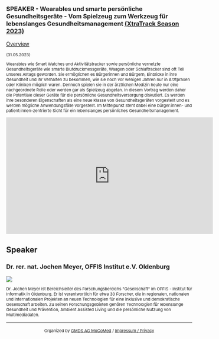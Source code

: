 ### SPEAKER - Wearables und smarte persönliche Gesundheitsgeräte - Vom Spielzeug zum Werkzeug für lebenslanges Gesundheitsmanagement [(XtraTrack Season 2023)](XtraTracksOverview)

[Overview](XtraTracksOverview)

<p style="font-size:11px">(31.05.2023)</p>

<p style="font-size:11px">Wearables wie Smart Watches und Aktivitätstracker sowie persönliche vernetzte Gesundheitsgeräte wie smarte Blutdruckmessgeräte, Waagen oder Schlaftracker sind oft Teil unseres Alltags geworden. Sie ermöglichen es Bürgerinnen und Bürgern, Einblicke in ihre Gesundheit und ihr Verhalten zu bekommen, wie sie noch vor wenigen Jahren nur in Arztpraxen oder Kliniken möglich waren. Dennoch spielen sie in der ärztlichen Medizin heute nur eine nachgeordnete Rolle oder werden gar als Spielzeug abgetan. In diesem Vortrag werden daher die Potentiale dieser Geräte für die persönliche Gesundheitsversorgung diskutiert. Es werden ihre besonderen Eigenschaften als eine neue Klasse von Gesundheitsgeräten vorgestellt und es werden mögliche Anwendungsfälle vorgestellt. Im Mittelpunkt steht dabei eine bürger:innen- und patient:innen-zentrierte Sicht für ein lebenslanges persönliches Gesundheitsmanagement. </p>

<!-- Once the Video is recorded -->
<center> <iframe width="560" height="315" src="https://www.youtube-nocookie.com/embed/I75KkRKpr78?si=dOkazqZzOxnRUdGG" title="YouTube video player" frameborder="0" allow="accelerometer; autoplay; clipboard-write; encrypted-media; gyroscope; picture-in-picture; web-share" referrerpolicy="strict-origin-when-cross-origin" allowfullscreen></iframe></center>

<!-- [Register now](/2024/XtraTrackOverview) to secure your spot in the lectures and receive a calendar invitation including the access link.-->

<!-- [Join Us Life](/2024/XtraTrackOverview) to secure your spot in the lectures and receive a calendar invitation including the access link.-->

## Speaker

### Dr. rer. nat. Jochen Meyer, OFFIS Institut e.V. Oldenburg
<img src="/images/2023/PortraitJochenMeyer.jpg?raw=true"/>

<p style="font-size:11px">Dr. Jochen Meyer ist Bereichsleiter des Forschungsbereichs "Gesellschaft" im OFFIS - Institut für Informatik in Oldenburg. Er ist verantwortlich für etwa 30 Forscher, die in regionalen, nationalen und internationalen Projekten an neuen Technologien für eine inklusive und demokratische Gesellschaft arbeiten. Zu seinen Forschungsgebieten gehören Technologien für lebenslange Gesundheit und Prävention, Ambient Assisted Living und die persönliche Nutzung von Multimediadaten.</p>

<!-- second speaker-->
<!--
### Speaker Name
<img src="/images/??/USER.jpg?raw=true"/>

<p style="font-size:11px">CV</p>-->

---
<center><p style="font-size:11px">Organized by <a href="http://mocomed.de">GMDS AG MoCoMed</a> / <a href="/imprint">Impressum / Privacy</a></p></center>
